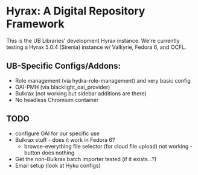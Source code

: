 # Hyrax: A Digital Repository Framework


This is the UB Libraries' development Hyrax instance. We're currently testing a Hyrax 5.0.4 (Sirenia) instance w/ Valkyrie, Fedora 6, and OCFL.

## UB-Specific Configs/Addons:
- Role management (via hydra-role-management) and very basic config
- OAI-PMH (via blacklight_oai_provider)
- Bulkrax (not working but sidebar additions are there)
- No headless Chromium container


## TODO 
- configure OAI for our specific use
- Bulkrax stuff - does it work in Fedora 6? 
  - browse-everything file selector (for cloud file upload) not working - button does nothing
- Get the non-Bulkrax batch importer tested (if it exists...?)
- Email setup (look at Hyku configs)
